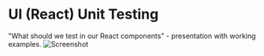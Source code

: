 # UI (React) Unit Testing
"What should we test in our React components"  - presentation with working examples.
![Screenshot](https://github.com/mihailgaberov/testing-reactjs-examples/blob/master/hp.jpg)
